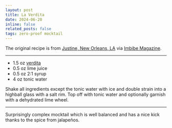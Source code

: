 ```yaml
---
layout: post
title: La Verdita
date: 2024-06-20 
inline: false
related_posts: false
tags: zero-proof mocktail
---
```


The original recipe is from <a href="https://www.justinenola.com/">Justine, New Orleans, LA</a> via <a href="https://imbibemagazine.com/">Imbibe Magazine</a>.

---

<ul>
    <li> 1.5 oz <a href="/cocktails/syrups-recipes/verdita">verdita</a></li>
    <li> 0.5 oz lime juice</li>
    <li> 0.5 oz 2:1 syrup</li>
    <li> 4 oz tonic water</li>
</ul>

Shake all ingredients except the tonic water with ice and double strain into a highball glass with a salt rim. Top off with tonic water and optionally garnish with a dehydrated lime wheel.

---

Surprisingly complex mocktail which is well balanced and has a nice kick thanks to the spice from jalapeños. 